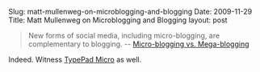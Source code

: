 Slug: matt-mullenweg-on-microblogging-and-blogging
Date: 2009-11-29
Title: Matt Mullenweg on Microblogging and Blogging
layout: post

>New forms of social media, including micro-blogging, are complementary to blogging. -- [Micro-blogging vs. Mega-blogging](http://ma.tt/2009/11/micro-blogging-vs-mega-blogging/)

Indeed. Witness [TypePad Micro](http://typepad.com) as well.
